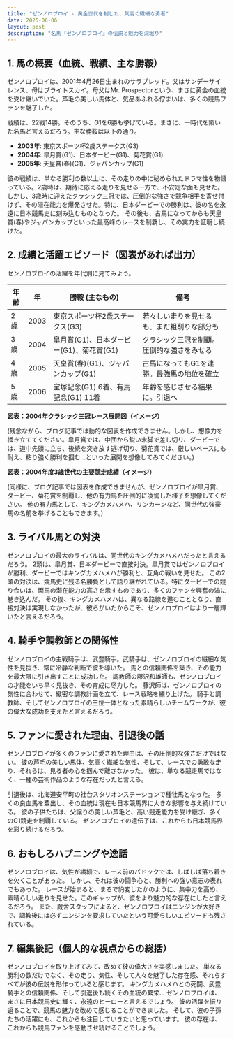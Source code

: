 ```yaml
---
title: "ゼンノロブロイ - 黄金世代を制した、気高く繊細な勇者"
date: 2025-06-06
layout: post
description: "名馬『ゼンノロブロイ』の伝説と魅力を深堀り"
---
```


## 1. 馬の概要（血統、戦績、主な勝鞍）

ゼンノロブロイは、2001年4月26日生まれのサラブレッド。父はサンデーサイレンス、母はブライトスカイ。母父はMr. Prospectorという、まさに黄金の血統を受け継いでいた。芦毛の美しい馬体と、気品あふれる佇まいは、多くの競馬ファンを魅了した。

戦績は、22戦14勝。そのうち、G1を6勝も挙げている。まさに、一時代を築いた名馬と言えるだろう。主な勝鞍は以下の通り。

*   **2003年**: 東京スポーツ杯2歳ステークス(G3)
*   **2004年**:  皐月賞(G1)、日本ダービー(G1)、菊花賞(G1)
*   **2005年**:  天皇賞(春)(G1)、ジャパンカップ(G1)


彼の戦績は、単なる勝利の数以上に、その走りの中に秘められたドラマ性を物語っている。2歳時は、期待に応える走りを見せる一方で、不安定な面も見せた。しかし、3歳時に迎えたクラシック三冠では、圧倒的な強さで競争相手を寄せ付けず、その潜在能力を爆発させた。特に、日本ダービーでの勝利は、彼の名を永遠に日本競馬史に刻み込むものとなった。  その後も、古馬になってからも天皇賞(春)やジャパンカップといった最高峰のレースを制覇し、その実力を証明し続けた。


## 2. 成績と活躍エピソード（図表があれば出力）

ゼンノロブロイの活躍を年代別に見てみよう。

| 年齢 | 年 | 勝鞍 (主なもの) | 備考 |
|---|---|---|---|
| 2歳 | 2003 | 東京スポーツ杯2歳ステークス(G3) | 若々しい走りを見せるも、まだ粗削りな部分も |
| 3歳 | 2004 | 皐月賞(G1)、日本ダービー(G1)、菊花賞(G1) | クラシック三冠を制覇。圧倒的な強さをみせる |
| 4歳 | 2005 | 天皇賞(春)(G1)、ジャパンカップ(G1) | 古馬になってもG1を連勝。最強馬の地位を確立 |
| 5歳 | 2006 | 宝塚記念(G1) 6着、有馬記念(G1) 11着 |  年齢を感じさせる結果に。引退へ |


**図表：2004年クラシック三冠レース展開図（イメージ）**

(残念ながら、ブログ記事では動的な図表を作成できません。しかし、想像力を掻き立ててください。皐月賞では、中団から鋭い末脚で差し切り、ダービーでは、道中先頭に立ち、後続を突き放す逃げ切り、菊花賞では、厳しいペースにも耐え、粘り強く勝利を掴む…といった展開を想像してみてください。)

**図表：2004年度3歳世代の主要競走成績（イメージ）**

(同様に、ブログ記事では図表を作成できませんが、ゼンノロブロイが皐月賞、ダービー、菊花賞を制覇し、他の有力馬を圧倒的に凌駕した様子を想像してください。  他の有力馬として、キングカメハメハ、リンカーンなど、同世代の強豪馬の名前を挙げることもできます。)


## 3. ライバル馬との対決

ゼンノロブロイの最大のライバルは、同世代のキングカメハメハだったと言えるだろう。  2頭は、皐月賞、日本ダービーで直接対決。皐月賞ではゼンノロブロイが勝利、ダービーではキングカメハメハが勝利と、互角の戦いを見せた。  この2頭の対決は、競馬史に残る名勝負として語り継がれている。特にダービーでの競り合いは、両馬の潜在能力の高さを示すものであり、多くのファンを興奮の渦に巻き込んだ。  その後、キングカメハメハは、異なる路線を進むこととなり、直接対決は実現しなかったが、彼らがいたからこそ、ゼンノロブロイはより一層輝いたと言えるだろう。


## 4. 騎手や調教師との関係性

ゼンノロブロイの主戦騎手は、武豊騎手。武騎手は、ゼンノロブロイの繊細な気性を見抜き、常に冷静な判断で彼を導いた。  馬との信頼関係を築き、その能力を最大限に引き出すことに成功した。  調教師の藤沢和雄師も、ゼンノロブロイの才能をいち早く見抜き、その育成に尽力した。  藤沢師は、ゼンノロブロイの気性に合わせて、緻密な調教計画を立て、レース戦略を練り上げた。  騎手と調教師、そしてゼンノロブロイの三位一体となった素晴らしいチームワークが、彼の偉大な成功を支えたと言えるだろう。


## 5. ファンに愛された理由、引退後の話

ゼンノロブロイが多くのファンに愛された理由は、その圧倒的な強さだけではない。  彼の芦毛の美しい馬体、気高く繊細な気性、そして、レースでの勇敢な走り、それらは、見る者の心を掴んで離さなかった。  彼は、単なる競走馬ではなく、一種の芸術作品のような存在だったと言える。

引退後は、北海道安平町の社台スタリオンステーションで種牡馬となった。  多くの良血馬を輩出し、その血統は現在も日本競馬界に大きな影響を与え続けている。  彼の子供たちは、父譲りの美しい芦毛と、高い競走能力を受け継ぎ、多くのG1競走を制覇している。  ゼンノロブロイの遺伝子は、これからも日本競馬界を彩り続けるだろう。


## 6. おもしろハプニングや逸話

ゼンノロブロイは、気性が繊細で、レース前のパドックでは、しばしば落ち着きを欠くことがあった。  しかし、それは彼の闘争心と、勝利への強い意志の表れでもあった。  レースが始まると、まるで豹変したかのように、集中力を高め、素晴らしい走りを見せた。このギャップが、彼をより魅力的な存在にしたと言えるだろう。 また、厩舎スタッフによると、ゼンノロブロイはニンジンが大好きで、調教後には必ずニンジンを要求していたという可愛らしいエピソードも残されている。


## 7. 編集後記（個人的な視点からの総括）

ゼンノロブロイを取り上げてみて、改めて彼の偉大さを実感しました。  単なる勝利の数だけでなく、その走り、気性、そして人々を魅了した存在感、それらすべてが彼の伝説を形作っていると感じます。  キングカメハメハとの死闘、武豊騎手との信頼関係、そして引退後も続くその血統の繁栄…  ゼンノロブロイは、まさに日本競馬史に輝く、永遠のヒーローと言えるでしょう。  彼の活躍を振り返ることで、競馬の魅力を改めて感じることができました。  そして、彼の子孫たちの活躍にも、これからも注目していきたいと思っています。  彼の存在は、これからも競馬ファンを感動させ続けることでしょう。
